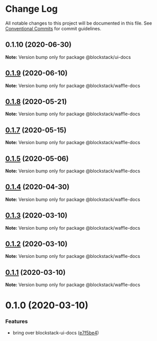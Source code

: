 # Change Log

All notable changes to this project will be documented in this file.
See [Conventional Commits](https://conventionalcommits.org) for commit guidelines.

## 0.1.10 (2020-06-30)

**Note:** Version bump only for package @blockstack/ui-docs





## [0.1.9](https://github.com/blockstack/ux/compare/@blockstack/waffle-docs@0.1.8...@blockstack/waffle-docs@0.1.9) (2020-06-10)

**Note:** Version bump only for package @blockstack/waffle-docs





## [0.1.8](https://github.com/blockstack/ux/compare/@blockstack/waffle-docs@0.1.7...@blockstack/waffle-docs@0.1.8) (2020-05-21)

**Note:** Version bump only for package @blockstack/waffle-docs





## [0.1.7](https://github.com/blockstack/ux/compare/@blockstack/waffle-docs@0.1.5...@blockstack/waffle-docs@0.1.7) (2020-05-15)

**Note:** Version bump only for package @blockstack/waffle-docs





## [0.1.5](https://github.com/blockstack/ux/compare/@blockstack/waffle-docs@0.1.4...@blockstack/waffle-docs@0.1.5) (2020-05-06)

**Note:** Version bump only for package @blockstack/waffle-docs





## [0.1.4](https://github.com/blockstack/ux/compare/@blockstack/waffle-docs@0.1.3...@blockstack/waffle-docs@0.1.4) (2020-04-30)

**Note:** Version bump only for package @blockstack/waffle-docs





## [0.1.3](https://github.com/blockstack/ux/compare/@blockstack/waffle-docs@0.1.2...@blockstack/waffle-docs@0.1.3) (2020-03-10)

**Note:** Version bump only for package @blockstack/waffle-docs





## [0.1.2](https://github.com/blockstack/ux/compare/@blockstack/waffle-docs@0.1.1...@blockstack/waffle-docs@0.1.2) (2020-03-10)

**Note:** Version bump only for package @blockstack/waffle-docs





## [0.1.1](https://github.com/blockstack/ux/compare/@blockstack/waffle-docs@0.1.0...@blockstack/waffle-docs@0.1.1) (2020-03-10)

**Note:** Version bump only for package @blockstack/waffle-docs





# 0.1.0 (2020-03-10)


### Features

* bring over blockstack-ui-docs ([e7f5be4](https://github.com/blockstack/ux/commit/e7f5be425717a7313a476ea3e8dededf9861bf4a))
